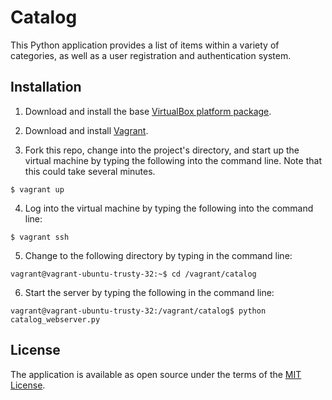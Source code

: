 # Catalog

This Python application provides a list of items within a variety of categories, as well as a user registration and authentication system.

## Installation

1. Download and install the base [VirtualBox platform package](https://www.virtualbox.org/wiki/Downloads).

2. Download and install [Vagrant](https://www.vagrantup.com/downloads.html).

3. Fork this repo, change into the project's directory, and start up the virtual machine by typing the following into the command line. Note that this could take several minutes.

```
$ vagrant up
```

4. Log into the virtual machine by typing the following into the command line:

```
$ vagrant ssh
```

5. Change to the following directory by typing in the command line:

```
vagrant@vagrant-ubuntu-trusty-32:~$ cd /vagrant/catalog
```

6. Start the server by typing the following in the command line:

```
vagrant@vagrant-ubuntu-trusty-32:/vagrant/catalog$ python catalog_webserver.py
```

## License

The application is available as open source under the terms of the [MIT License](http://opensource.org/licenses/MIT).